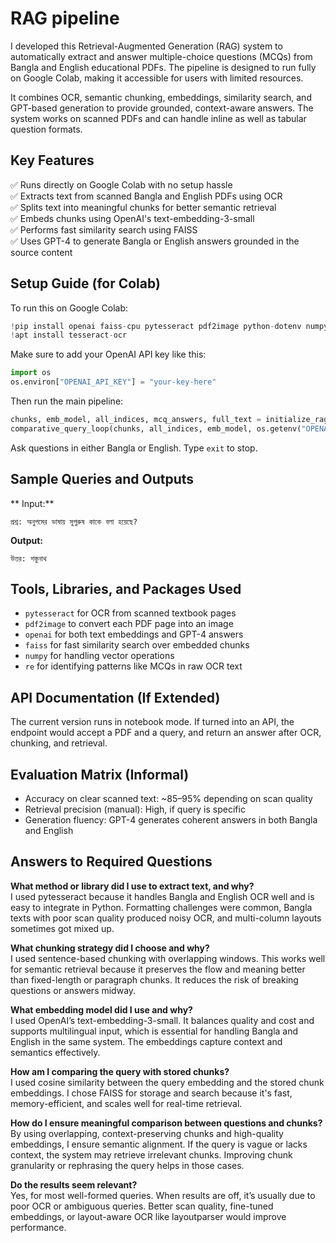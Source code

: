 # RAG pipeline

I developed this Retrieval-Augmented Generation (RAG) system to automatically extract and answer multiple-choice questions (MCQs) from Bangla and English educational PDFs. The pipeline is designed to run fully on Google Colab, making it accessible for users with limited resources.

It combines OCR, semantic chunking, embeddings, similarity search, and GPT-based generation to provide grounded, context-aware answers. The system works on scanned PDFs and can handle inline as well as tabular question formats.

## Key Features
✅ Runs directly on Google Colab with no setup hassle  
✅ Extracts text from scanned Bangla and English PDFs using OCR  
✅ Splits text into meaningful chunks for better semantic retrieval  
✅ Embeds chunks using OpenAI's text-embedding-3-small  
✅ Performs fast similarity search using FAISS  
✅ Uses GPT-4 to generate Bangla or English answers grounded in the source content

## Setup Guide (for Colab)

To run this on Google Colab:

```python
!pip install openai faiss-cpu pytesseract pdf2image python-dotenv numpy
!apt install tesseract-ocr
```

Make sure to add your OpenAI API key like this:

```python
import os
os.environ["OPENAI_API_KEY"] = "your-key-here"
```

Then run the main pipeline:

```python
chunks, emb_model, all_indices, mcq_answers, full_text = initialize_rag("yourfile.pdf", os.getenv("OPENAI_API_KEY"))
comparative_query_loop(chunks, all_indices, emb_model, os.getenv("OPENAI_API_KEY"), mcq_answers, full_text)
```

Ask questions in either Bangla or English. Type `exit` to stop.

## Sample Queries and Outputs

** Input:**

```
প্রশ্ন: অনুপমের ভাষায় সুপুরুষ কাকে বলা হয়েছে?
```

**Output:**

```
উত্তর: শস্তুনাথ
```

## Tools, Libraries, and Packages Used

- `pytesseract` for OCR from scanned textbook pages  
- `pdf2image` to convert each PDF page into an image  
- `openai` for both text embeddings and GPT-4 answers  
- `faiss` for fast similarity search over embedded chunks  
- `numpy` for handling vector operations  
- `re` for identifying patterns like MCQs in raw OCR text

## API Documentation (If Extended)

The current version runs in notebook mode. If turned into an API, the endpoint would accept a PDF and a query, and return an answer after OCR, chunking, and retrieval.

## Evaluation Matrix (Informal)

- Accuracy on clear scanned text: ~85–95% depending on scan quality  
- Retrieval precision (manual): High, if query is specific  
- Generation fluency: GPT-4 generates coherent answers in both Bangla and English

## Answers to Required Questions

**What method or library did I use to extract text, and why?**  
I used pytesseract because it handles Bangla and English OCR well and is easy to integrate in Python. Formatting challenges were common, Bangla texts with poor scan quality produced noisy OCR, and multi-column layouts sometimes got mixed up.

**What chunking strategy did I choose and why?**  
I used sentence-based chunking with overlapping windows. This works well for semantic retrieval because it preserves the flow and meaning better than fixed-length or paragraph chunks. It reduces the risk of breaking questions or answers midway.

**What embedding model did I use and why?**  
I used OpenAI’s text-embedding-3-small. It balances quality and cost and supports multilingual input, which is essential for handling Bangla and English in the same system. The embeddings capture context and semantics effectively.

**How am I comparing the query with stored chunks?**  
I used cosine similarity between the query embedding and the stored chunk embeddings. I chose FAISS for storage and search because it's fast, memory-efficient, and scales well for real-time retrieval.

**How do I ensure meaningful comparison between questions and chunks?**  
By using overlapping, context-preserving chunks and high-quality embeddings, I ensure semantic alignment. If the query is vague or lacks context, the system may retrieve irrelevant chunks. Improving chunk granularity or rephrasing the query helps in those cases.

**Do the results seem relevant?**  
Yes, for most well-formed queries. When results are off, it’s usually due to poor OCR or ambiguous queries. Better scan quality, fine-tuned embeddings, or layout-aware OCR like layoutparser would improve performance.